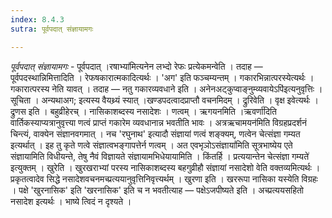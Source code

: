 ```yaml
---
index: 8.4.3
sutra: पूर्वपदात् संज्ञायामगः

---
```

_पूर्वपदात् संज्ञायामगः_ - पूर्वपदात् ।रषाभ्या॑मित्यनेन लभ्दो रेफः प्रत्येकमन्वेति । तदाह — पूर्वपदस्थान्निमित्तादिति । रेफषकारात्मकादित्यर्थः । 'अग' इति फञ्चम्यन्तम् । गकारभिन्नात्परस्येत्यर्थः । गकारात्परस्य नेति यावत् । तदाह — नतु गकारव्यवधाने इति । अनेनअट्कुप्वाङ्नुम्व्यवायेऽपि॑इत्यनुवृत्तिः । सूचिता । अन्यथाअग; इत्यस्य वैयथ्र्यं स्यात् ।खण्डपदत्वादप्राप्तौ वचनमिदम् । द्रुरिवेति । वृक्ष इवेत्यर्थः । द्रुणस इति । बहुव्रीहेरच् । नासिकाशब्दस्य नसादेशः । णत्वम् । ऋगयनमिति ।ऋवर्णा॑दिति वार्तिकस्याप्यत्रानुवृत्त्या णत्वं प्राप्तं गकारेम व्यवधानान्न भवतीति भावः । अत्रऋचामयन॑मिति विग्रहप्रदर्शनं चिन्त्यं, वाक्येन संज्ञानवगमात् । नच 'रघुनाथ' इत्यादौ संज्ञायां णत्वं शङ्क्यम्, णत्वेन चेत्संज्ञा गम्यत इत्यर्थात् । इह तु कृते णत्वे संज्ञात्वभङ्गापत्तेर्न णत्वम् । अत एवभृञोऽसंज्ञायां॑मिति सूत्रभाष्येय एते संज्ञायामिति विधीयन्ते, तेषु नैवं विज्ञायते संज्ञायामभिधेयायामिति । किंतर्हि  । प्रत्ययान्तेन चेत्संज्ञा गम्यते॑ इत्युक्तम् । खुरेति । खुरखराभ्यां परस्य नासिकाशब्दस्य बहगुव्रीहौ संज्ञायां नसादेशो वेति वक्तव्यमित्यर्थः । प्रकृतत्वादेव सिद्धे नसादेशवचनमच्प्रत्ययानुवृत्तिनिवृत्त्यर्थम् । खुरणा इति । खररूपा नासिका यस्येति विग्रहः । पक्षे 'खुरनासिक' इति 'खरनासिक' इति च न भवतीत्याह — पक्षेऽजपीष्यते इति । अच्प्रत्ययसहितो नसादेश इत्यर्थः । भाष्ये त्विदं न दृश्यते । 